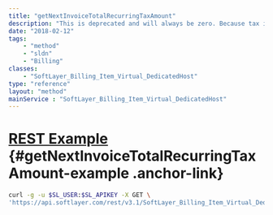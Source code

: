 ```yaml
---
title: "getNextInvoiceTotalRecurringTaxAmount"
description: "This is deprecated and will always be zero. Because tax is calculated in real-time, previewing the next recurring invoice is pre-tax only."
date: "2018-02-12"
tags:
    - "method"
    - "sldn"
    - "Billing"
classes:
    - "SoftLayer_Billing_Item_Virtual_DedicatedHost"
type: "reference"
layout: "method"
mainService : "SoftLayer_Billing_Item_Virtual_DedicatedHost"
---
```


# [REST Example](#getNextInvoiceTotalRecurringTaxAmount-example) <a href="/article/rest/"><i class="fas fa-question"></i></a> {#getNextInvoiceTotalRecurringTaxAmount-example .anchor-link} 
```bash
curl -g -u $SL_USER:$SL_APIKEY -X GET \
'https://api.softlayer.com/rest/v3.1/SoftLayer_Billing_Item_Virtual_DedicatedHost/{SoftLayer_Billing_Item_Virtual_DedicatedHostID}/getNextInvoiceTotalRecurringTaxAmount'
```
